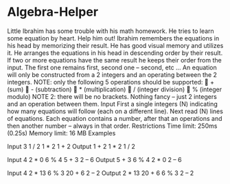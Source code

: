# Algebra-Helper

Little Ibrahim has some trouble with his math homework. He tries to learn some equation by heart. Help him out!
Ibrahim remembers the equations in his head by memorizing their result. He has good visual memory and utilizes it. He arranges the equations in his head in descending order by their result.
If two or more equations have the same result he keeps their order from the input. The first one remains first, second one – second, etc …
An equation will only be constructed from a 2 integers and an operating between the 2 integers.
NOTE: only the following 5 operations should be supported:
	+ (sum)
	- (subtraction) 
	* (multiplication)
	/ (integer division)
	% (integer modulo)
NOTE 2: there will be no brackets. Nothing fancy – just 2 integers and an operation between them.
Input
First a single integers (N) indicating how many equations will follow (each on a different line).
Next read (N) lines of equations. Each equation contains a number, after that an operations and then another number – always in that order.
Restrictions
Time limit: 250ms (0.25s)
Memory limit: 16 MB
Examples

Input
3
1 / 2
1 * 2
1 + 2
Output
1 + 2
1 * 2
1 / 2

Input
4
2 * 0
6 % 4
5 + 3
2 – 6
Output
5 + 3
6 % 4
2 * 0
2 – 6

Input
4
2 * 13
6 % 3
20 + 6
2 – 2
Output
2 * 13
20 + 6
6 % 3
2 – 2


